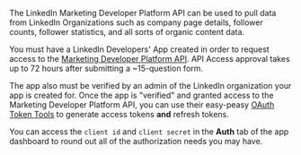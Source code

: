 The LinkedIn Marketing Developer Platform API can be used to pull data from LinkedIn Organizations such as company page details, follower counts, follower statistics, and all sorts of organic content data.

You must have a LinkedIn Developers' App created in order to request access to the <a href="https://docs.microsoft.com/en-us/linkedin/marketing/">Marketing Developer Platform API</a>. API Access approval takes up to 72 hours after submitting a ~15-question form.

The app also must be verified by an admin of the LinkedIn organization your app is created for. Once the app is "verified" and granted access to the Marketing Developer Platform API, you can use their easy-peasy <a href="https://www.linkedin.com/developers/tools/oauth">OAuth Token Tools</a> to generate access tokens **and** refresh tokens.

You can access the `client id` and `client secret` in the **Auth** tab of the app dashboard to round out all of the authorization needs you may have.